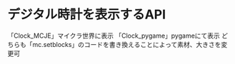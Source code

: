 # デジタル時計を表示するAPI
「Clock_MCJE」マイクラ世界に表示
「Clock_pygame」pygameにて表示
どちらも「mc.setblocks」のコードを書き換えることによって素材、大きさを変更可
